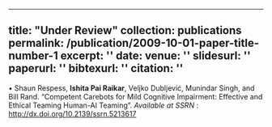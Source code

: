 
---
title: "Under Review"
collection: publications
permalink: /publication/2009-10-01-paper-title-number-1
excerpt: ''
date: 
venue: ''
slidesurl: ''
paperurl: ''
bibtexurl: ''
citation: ''
---

•	Shaun Respess, **Ishita Pai Raikar**, Veljko Dubljević, Munindar Singh, and Bill Rand. “Competent Carebots for Mild Cognitive Impairment: Effective and Ethical Teaming Human-AI Teaming”. *Available at SSRN* : http://dx.doi.org/10.2139/ssrn.5213617 
